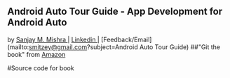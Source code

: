 ## Android Auto Tour Guide - App Development for Android Auto 
by [Sanjay M. Mishra ](https://plus.google.com/+SanjayMishra369) | [ Linkedin ](https://www.linkedin.com/in/sanjaymmishra) | [Feedback/Email](mailto:smitzey@gmail.com?subject=Android Auto Tour Guide)
##"Git the book" from  [Amazon](http://www.amazon.com/)
 
#Source code for book


